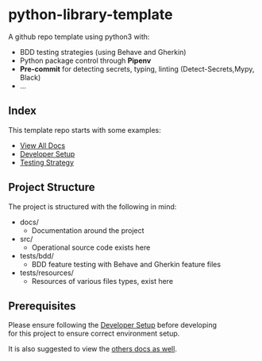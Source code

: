 # python-library-template

A github repo template using python3 with:
 - BDD testing strategies (using Behave and Gherkin)
 - Python package control through **Pipenv**
 - **Pre-commit** for detecting secrets, typing, linting (Detect-Secrets,Mypy, Black)
 - ...
 

## Index 

This template repo starts with some examples:
* [View All Docs](./docs/)
* [Developer Setup](./docs/developer_setup.md)
* [Testing Strategy](./docs/testing_strategy.md)

## Project Structure

The project is structured with the following in mind:

- docs/
    - Documentation around the project
- src/
    - Operational source code exists here
- tests/bdd/
    - BDD feature testing with Behave and Gherkin feature files
- tests/resources/
    - Resources of various files types, exist here

## Prerequisites

Please ensure following the [Developer Setup](./docs/developer_setup.md) before developing \
for this project to ensure correct environment setup.

It is also suggested to view the [others docs as well](./docs/).